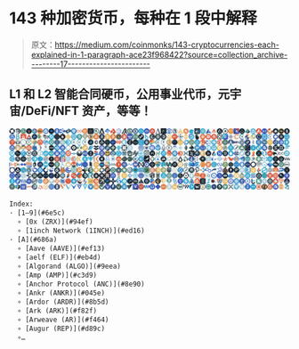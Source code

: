 # 143 种加密货币，每种在 1 段中解释

> 原文：<https://medium.com/coinmonks/143-cryptocurrencies-each-explained-in-1-paragraph-ace23f968422?source=collection_archive---------17----------------------->

## L1 和 L2 智能合同硬币，公用事业代币，元宇宙/DeFi/NFT 资产，等等！

![](img/ee052bca2d3449df9553d55347487065.png)

```
Index:
· [1–9](#6e5c)
  ∘ [0x (ZRX)](#94ef)
  ∘ [1inch Network (1INCH)](#ed16)
· [A](#686a)
  ∘ [Aave (AAVE)](#ef13)
  ∘ [aelf (ELF)](#eb4d)
  ∘ [Algorand (ALGO)](#9eea)
  ∘ [Amp (AMP)](#c3d9)
  ∘ [Anchor Protocol (ANC)](#8e90)
  ∘ [Ankr (ANKR)](#045e)
  ∘ [Ardor (ARDR)](#8b5d)
  ∘ [Ark (ARK)](#f82f)
  ∘ [Arweave (AR)](#f464)
  ∘ [Augur (REP)](#d89c)
  ∘…
```